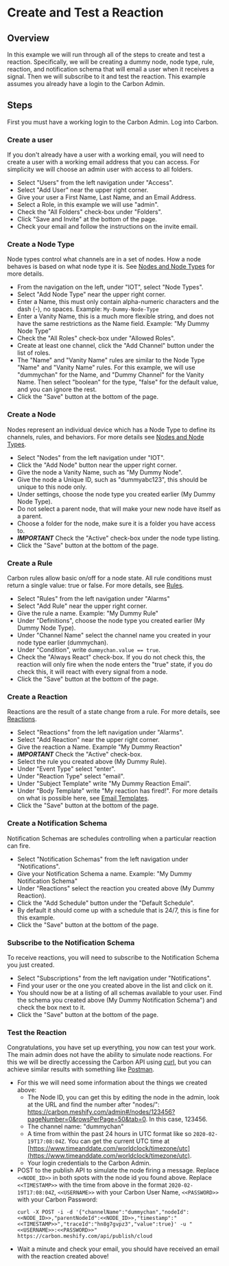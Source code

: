 # Create and Test a Reaction

## Overview
In this example we will run through all of the steps to create and test a reaction.  Specifically, we will be creating a dummy node, node type, rule, reaction, and notification schema that will email a user when it receives a signal.  Then we will subscribe to it and test the reaction. This example assumes you already have a login to the Carbon Admin.

## Steps
First you must have a working login to the Carbon Admin.  Log into Carbon.

### Create a user
If you don't already have a user with a working email, you will need to create a user with a working email address that you can access.  For simplicity we will choose an admin user with access to all folders.
- Select "Users" from the left navigation under "Access".
- Select "Add User" near the upper right corner.
- Give your user a First Name, Last Name, and an Email Address.
- Select a Role, in this example we will use "admin".
- Check the "All Folders" check-box under "Folders".
- Click "Save and Invite" at the bottom of the page.
- Check your email and follow the instructions on the invite email.

### Create a Node Type
Node types control what channels are in a set of nodes.  How a node behaves is based on what node type it is.  See [Nodes and Node Types](concepts/nodes.md) for more details.
- From the navigation on the left, under "IOT", select "Node Types".
- Select "Add Node Type" near the upper right corner.
- Enter a Name, this must only contain alpha-numeric characters and the dash (-), no spaces. Example: `My-Dummy-Node-Type`
- Enter a Vanity Name, this is a much more flexible string, and does not have the same restrictions as the Name field. Example: "My Dummy Node Type"
- Check the "All Roles" check-box under "Allowed Roles".
- Create at least one channel, click the "Add Channel" button under the list of roles.  
- The "Name" and "Vanity Name" rules are similar to the Node Type "Name" and "Vanity Name" rules.  For this example, we will use "dummychan" for the Name, and "Dummy Channel" for the Vanity Name.  Then select "boolean" for the type, "false" for the default value, and you can ignore the rest.
- Click the "Save" button at the bottom of the page.

### Create a Node
Nodes represent an individual device which has a Node Type to define its channels, rules, and behaviors. For more details see [Nodes and Node Types](concepts/nodes.md).
- Select "Nodes" from the left navigation under "IOT".
- Click the "Add Node" button near the upper right corner.
- Give the node a Vanity Name, such as "My Dummy Node".
- Give the node a Unique ID, such as "dummyabc123", this should be unique to this node only.
- Under settings, choose the node type you created earlier (My Dummy Node Type).
- Do not select a parent node, that will make your new node have itself as a parent.
- Choose a folder for the node, make sure it is a folder you have access to.
- ***IMPORTANT*** Check the "Active" check-box under the node type listing.
- Click the "Save" button at the bottom of the page.

### Create a Rule
Carbon rules allow basic on/off for a node state. All rule conditions must return a single value: true or false.  For more details, see [Rules](concepts/rules.md).
- Select "Rules" from the left navigation under "Alarms"
- Select "Add Rule" near the upper right corner.
- Give the rule a name. Example: "My Dummy Rule"
- Under "Definitions", choose the node type you created earlier (My Dummy Node Type).
- Under "Channel Name" select the channel name you created in your node type earlier (dummychan).
- Under "Condition", write `dummychan.value == true`.
- Check the "Always React" check-box.  If you do not check this, the reaction will only fire when the node enters the "true" state, if you do check this, it will react with every signal from a node.
- Click the "Save" button at the bottom of the page.

### Create a Reaction
Reactions are the result of a state change from a rule. For more details, see [Reactions](concepts/reactions.md).
- Select "Reactions" from the left navigation under "Alarms".
- Select "Add Reaction" near the upper right corner.
- Give the reaction a Name. Example "My Dummy Reaction"
- ***IMPORTANT*** Check the "Active" check-box.
- Select the rule you created above (My Dummy Rule).
- Under "Event Type" select "enter".
- Under "Reaction Type" select "email".
- Under "Subject Template" write "My Dummy Reaction Email".
- Under "Body Template" write "My reaction has fired!".  For more details on what is possible here, see [Email Templates](concepts/emailtemplates.md).
- Click the "Save" button at the bottom of the page.

### Create a Notification Schema
Notification Schemas are schedules controlling when a particular reaction can fire.
- Select "Notification Schemas" from the left navigation under "Notifications".
- Give your Notification Schema a name.  Example: "My Dummy Notification Schema"
- Under "Reactions" select the reaction you created above (My Dummy Reaction).
- Click the "Add Schedule" button under the "Default Schedule".
- By default it should come up with a schedule that is 24/7, this is fine for this example.
- Click the "Save" button at the bottom of the page.

### Subscribe to the Notification Schema
To receive reactions, you will need to subscribe to the Notification Schema you just created.
- Select "Subscriptions" from the left navigation under "Notifications".
- Find your user or the one you created above in the list and click on it.
- You should now be at a listing of all schemas available to your user.  Find the schema you created above (My Dummy Notification Schema") and check the box next to it.
- Click the "Save" button at the bottom of the page.

### Test the Reaction
Congratulations, you have set up everything, you now can test your work.  The main admin does not have the ability to simulate node reactions. For this we will be directly accessing the Carbon API using [curl](https://curl.haxx.se/), but you can achieve similar results with something like [Postman](https://www.postman.com/).
- For this we will need some information about the things we created above:
  - The Node ID, you can get this by editing the node in the admin, look at the URL and find the number after "nodes/": https://carbon.meshify.com/admin#/nodes/123456?pageNumber=0&rowsPerPage=50&tab=0.  In this case, 123456.
  - The channel name: "dummychan"
  - A time from within the past 24 hours in UTC format like so `2020-02-19T17:08:04Z`. You can get the current UTC time at [https://www.timeanddate.com/worldclock/timezone/utc](https://www.timeanddate.com/worldclock/timezone/utc).
  - Your login credentials to the Carbon Admin.
- POST to the publish API to simulate the node firing a message.  Replace `<<NODE_ID>>` in both spots with the node id you found above.  Replace `<<TIMESTAMP>>` with the time from above in the format `2020-02-19T17:08:04Z`, `<<USERNAME>>` with your Carbon User Name, `<<PASSWORD>>` with your Carbon Password:
  ```
  curl -X POST -i -d '{"channelName":"dummychan","nodeId":<<NODE_ID>>,"parentNodeId":<<NODE_ID>>,"timestamp":"<<TIMESTAMP>>","traceId":"hn8g7gvpz3","value":true}' -u "<<USERNAME>>:<<PASSWORD>>" https://carbon.meshify.com/api/publish/cloud
  ```
 - Wait a minute and check your email, you should have received an email with the reaction created above!
